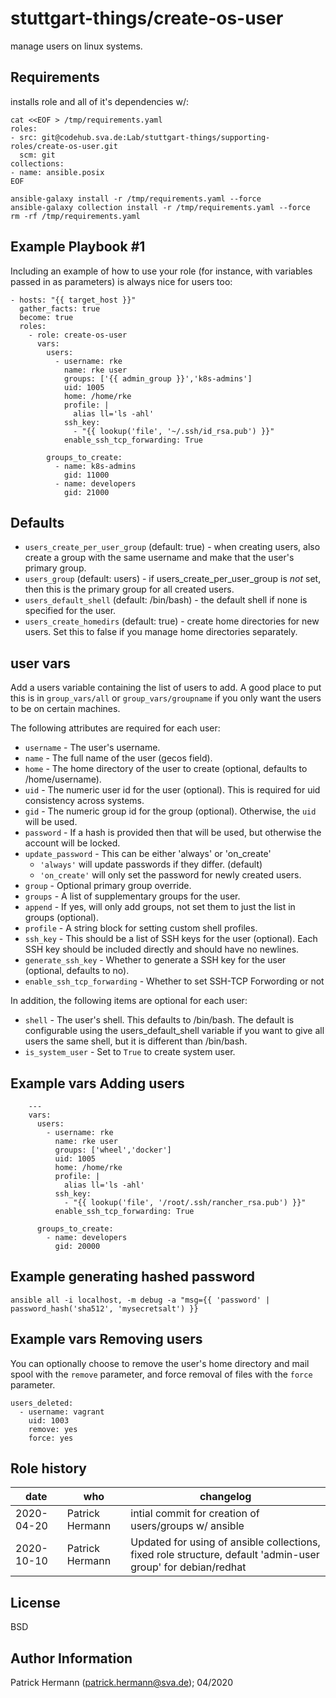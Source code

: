 stuttgart-things/create-os-user
===============================

manage users on linux systems.

Requirements
------------

installs role and all of it's dependencies w/:

```
cat <<EOF > /tmp/requirements.yaml
roles:
- src: git@codehub.sva.de:Lab/stuttgart-things/supporting-roles/create-os-user.git
  scm: git
collections:
- name: ansible.posix
EOF

ansible-galaxy install -r /tmp/requirements.yaml --force
ansible-galaxy collection install -r /tmp/requirements.yaml --force
rm -rf /tmp/requirements.yaml
```

Example Playbook #1
----------------

Including an example of how to use your role (for instance, with variables passed in as parameters) is always nice for users too:

```
- hosts: "{{ target_host }}"
  gather_facts: true
  become: true
  roles:
    - role: create-os-user
      vars:
        users:
          - username: rke
            name: rke user
            groups: ['{{ admin_group }}','k8s-admins']
            uid: 1005
            home: /home/rke
            profile: |
              alias ll='ls -ahl'
            ssh_key:
              - "{{ lookup('file', '~/.ssh/id_rsa.pub') }}"
            enable_ssh_tcp_forwarding: True

        groups_to_create:
          - name: k8s-admins
            gid: 11000
          - name: developers
            gid: 21000
```


Defaults
--------------

* `users_create_per_user_group` (default: true) - when creating users, also
  create a group with the same username and make that the user's primary
  group.
* `users_group` (default: users) - if users_create_per_user_group is _not_ set,
  then this is the primary group for all created users.
* `users_default_shell` (default: /bin/bash) - the default shell if none is
  specified for the user.
* `users_create_homedirs` (default: true) - create home directories for new
  users. Set this to false if you manage home directories separately.

user vars
------------

Add a users variable containing the list of users to add. A good place to put
this is in `group_vars/all` or `group_vars/groupname` if you only want the
users to be on certain machines.

The following attributes are required for each user:

* `username` - The user's username.
* `name` - The full name of the user (gecos field).
* `home` - The home directory of the user to create (optional, defaults to /home/username).
* `uid` - The numeric user id for the user (optional). This is required for uid consistency
  across systems.
* `gid` - The numeric group id for the group (optional). Otherwise, the
  `uid` will be used.
* `password` - If a hash is provided then that will be used, but otherwise the
  account will be locked.
* `update_password` - This can be either 'always' or 'on_create'
  - `'always'` will update passwords if they differ. (default)
  - `'on_create'` will only set the password for newly created users.
* `group` - Optional primary group override.
* `groups` - A list of supplementary groups for the user.
* `append` - If yes, will only add groups, not set them to just the list in groups (optional).
* `profile` - A string block for setting custom shell profiles.
* `ssh_key` - This should be a list of SSH keys for the user (optional). Each SSH key
  should be included directly and should have no newlines.
* `generate_ssh_key` - Whether to generate a SSH key for the user (optional, defaults to no).
* `enable_ssh_tcp_forwarding` - Whether to set SSH-TCP Forwording or not
 
In addition, the following items are optional for each user:

* `shell` - The user's shell. This defaults to /bin/bash. The default is
  configurable using the users_default_shell variable if you want to give all
  users the same shell, but it is different than /bin/bash.
* `is_system_user` -  Set to `True` to create system user.

Example vars Adding users
-------------------------
```
    ---
    vars:
      users:
        - username: rke 
          name: rke user
          groups: ['wheel','docker']
          uid: 1005
          home: /home/rke
          profile: |
            alias ll='ls -ahl'
          ssh_key:
            - "{{ lookup('file', '/root/.ssh/rancher_rsa.pub') }}"
          enable_ssh_tcp_forwarding: True
        
      groups_to_create:
        - name: developers
          gid: 20000
```

Example generating hashed password
----------------------------------

```
ansible all -i localhost, -m debug -a "msg={{ 'password' | password_hash('sha512', 'mysecretsalt') }}
```


Example vars Removing users
---------------------------

You can optionally choose to remove the user's home directory and mail spool with
the `remove` parameter, and force removal of files with the `force` parameter.

    users_deleted:
      - username: vagrant
        uid: 1003
        remove: yes
        force: yes

Role history
----------------
| date  | who | changelog |
|---|---|---|
|2020-04-20   | Patrick Hermann | intial commit for creation of users/groups w/ ansible
|2020-10-10   | Patrick Hermann | Updated for using of ansible collections, fixed role structure, default 'admin-user group' for debian/redhat

License
-------

BSD

Author Information
------------------

Patrick Hermann (patrick.hermann@sva.de); 04/2020
